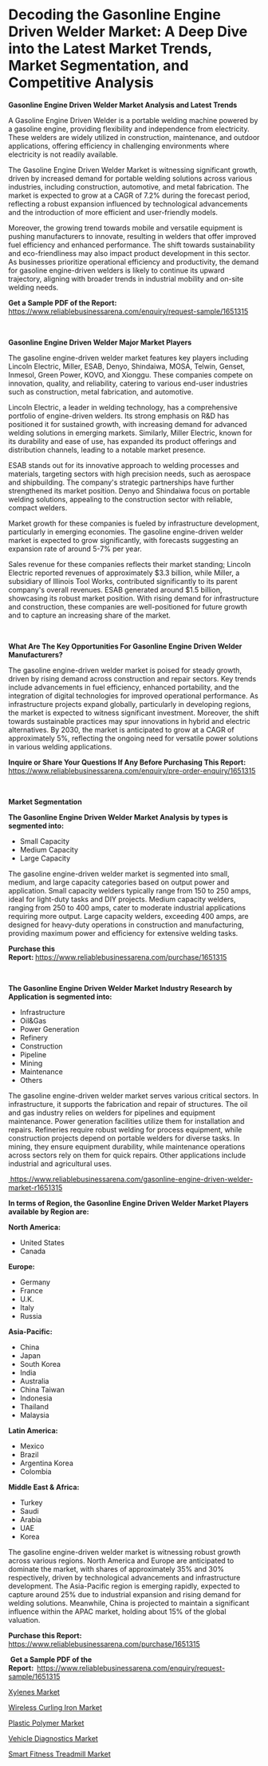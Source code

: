 <p><h1>Decoding the Gasonline Engine Driven Welder Market: A Deep Dive into the Latest Market Trends, Market Segmentation, and Competitive Analysis</h1></p><p><strong>Gasonline Engine Driven Welder Market Analysis and Latest Trends</strong></p>
<p><p>A Gasoline Engine Driven Welder is a portable welding machine powered by a gasoline engine, providing flexibility and independence from electricity. These welders are widely utilized in construction, maintenance, and outdoor applications, offering efficiency in challenging environments where electricity is not readily available. </p><p>The Gasoline Engine Driven Welder Market is witnessing significant growth, driven by increased demand for portable welding solutions across various industries, including construction, automotive, and metal fabrication. The market is expected to grow at a CAGR of 7.2% during the forecast period, reflecting a robust expansion influenced by technological advancements and the introduction of more efficient and user-friendly models. </p><p>Moreover, the growing trend towards mobile and versatile equipment is pushing manufacturers to innovate, resulting in welders that offer improved fuel efficiency and enhanced performance. The shift towards sustainability and eco-friendliness may also impact product development in this sector. As businesses prioritize operational efficiency and productivity, the demand for gasoline engine-driven welders is likely to continue its upward trajectory, aligning with broader trends in industrial mobility and on-site welding needs.</p></p>
<p><strong>Get a Sample PDF of the Report:&nbsp;</strong> <a href="https://www.reliablebusinessarena.com/enquiry/request-sample/1651315?utm_campaign=1259&utm_medium=2&utm_source=Github&utm_content=ia&utm_term=26092024&utm_id=gasonline-engine-driven-welder">https://www.reliablebusinessarena.com/enquiry/request-sample/1651315</a></p>
<p>&nbsp;</p>
<p><strong>Gasonline Engine Driven Welder Major Market Players</strong></p>
<p><p>The gasoline engine-driven welder market features key players including Lincoln Electric, Miller, ESAB, Denyo, Shindaiwa, MOSA, Telwin, Genset, Inmesol, Green Power, KOVO, and Xionggu. These companies compete on innovation, quality, and reliability, catering to various end-user industries such as construction, metal fabrication, and automotive.</p><p>Lincoln Electric, a leader in welding technology, has a comprehensive portfolio of engine-driven welders. Its strong emphasis on R&D has positioned it for sustained growth, with increasing demand for advanced welding solutions in emerging markets. Similarly, Miller Electric, known for its durability and ease of use, has expanded its product offerings and distribution channels, leading to a notable market presence.</p><p>ESAB stands out for its innovative approach to welding processes and materials, targeting sectors with high precision needs, such as aerospace and shipbuilding. The company's strategic partnerships have further strengthened its market position. Denyo and Shindaiwa focus on portable welding solutions, appealing to the construction sector with reliable, compact welders.</p><p>Market growth for these companies is fueled by infrastructure development, particularly in emerging economies. The gasoline engine-driven welder market is expected to grow significantly, with forecasts suggesting an expansion rate of around 5-7% per year.</p><p>Sales revenue for these companies reflects their market standing; Lincoln Electric reported revenues of approximately $3.3 billion, while Miller, a subsidiary of Illinois Tool Works, contributed significantly to its parent company's overall revenues. ESAB generated around $1.5 billion, showcasing its robust market position. With rising demand for infrastructure and construction, these companies are well-positioned for future growth and to capture an increasing share of the market.</p></p>
<p>&nbsp;</p>
<p><strong>What Are The Key Opportunities For Gasonline Engine Driven Welder Manufacturers?</strong></p>
<p><p>The gasoline engine-driven welder market is poised for steady growth, driven by rising demand across construction and repair sectors. Key trends include advancements in fuel efficiency, enhanced portability, and the integration of digital technologies for improved operational performance. As infrastructure projects expand globally, particularly in developing regions, the market is expected to witness significant investment. Moreover, the shift towards sustainable practices may spur innovations in hybrid and electric alternatives. By 2030, the market is anticipated to grow at a CAGR of approximately 5%, reflecting the ongoing need for versatile power solutions in various welding applications.</p></p>
<p><strong>Inquire or Share Your Questions If Any Before Purchasing This Report:</strong> <a href="https://www.reliablebusinessarena.com/enquiry/pre-order-enquiry/1651315?utm_campaign=1259&utm_medium=2&utm_source=Github&utm_content=ia&utm_term=26092024&utm_id=gasonline-engine-driven-welder">https://www.reliablebusinessarena.com/enquiry/pre-order-enquiry/1651315</a></p>
<p>&nbsp;</p>
<p><strong>Market Segmentation</strong></p>
<p><strong>The Gasonline Engine Driven Welder Market Analysis by types is segmented into:</strong></p>
<p><ul><li>Small Capacity</li><li>Medium Capacity</li><li>Large Capacity</li></ul></p>
<p><p>The gasoline engine-driven welder market is segmented into small, medium, and large capacity categories based on output power and application. Small capacity welders typically range from 150 to 250 amps, ideal for light-duty tasks and DIY projects. Medium capacity welders, ranging from 250 to 400 amps, cater to moderate industrial applications requiring more output. Large capacity welders, exceeding 400 amps, are designed for heavy-duty operations in construction and manufacturing, providing maximum power and efficiency for extensive welding tasks.</p></p>
<p><strong>Purchase this Report:&nbsp;</strong><a href="https://www.reliablebusinessarena.com/purchase/1651315?utm_campaign=1259&utm_medium=2&utm_source=Github&utm_content=ia&utm_term=26092024&utm_id=gasonline-engine-driven-welder">https://www.reliablebusinessarena.com/purchase/1651315</a></p>
<p>&nbsp;</p>
<p><strong>The Gasonline Engine Driven Welder Market Industry Research by Application is segmented into:</strong></p>
<p><ul><li>Infrastructure</li><li>Oil&Gas</li><li>Power Generation</li><li>Refinery</li><li>Construction</li><li>Pipeline</li><li>Mining</li><li>Maintenance</li><li>Others</li></ul></p>
<p><p>The gasoline engine-driven welder market serves various critical sectors. In infrastructure, it supports the fabrication and repair of structures. The oil and gas industry relies on welders for pipelines and equipment maintenance. Power generation facilities utilize them for installation and repairs. Refineries require robust welding for process equipment, while construction projects depend on portable welders for diverse tasks. In mining, they ensure equipment durability, while maintenance operations across sectors rely on them for quick repairs. Other applications include industrial and agricultural uses.</p></p>
<p><a href="https://www.reliablebusinessarena.com/gasonline-engine-driven-welder-market-r1651315?utm_campaign=1259&utm_medium=2&utm_source=Github&utm_content=ia&utm_term=26092024&utm_id=gasonline-engine-driven-welder">&nbsp;https://www.reliablebusinessarena.com/gasonline-engine-driven-welder-market-r1651315</a></p>
<p><strong>In terms of Region, the Gasonline Engine Driven Welder Market Players available by Region are:</strong></p>
<p>
    <p> <strong> North America: </strong>
        <ul>
            <li>United States</li>
            <li>Canada</li>
        </ul>
        </p> 
    <p> <strong> Europe: </strong>
        <ul>
            <li>Germany</li>
            <li>France</li>
            <li>U.K.</li>
            <li>Italy</li>
            <li>Russia</li>
        </ul>
        </p> 
    <p> <strong> Asia-Pacific: </strong>
        <ul>
            <li>China</li>
            <li>Japan</li>
            <li>South Korea</li>
            <li>India</li>
            <li>Australia</li>
            <li>China Taiwan</li>
            <li>Indonesia</li>
            <li>Thailand</li>
            <li>Malaysia</li>
        </ul>
        </p> 
    <p> <strong> Latin America: </strong>
        <ul>
            <li>Mexico</li>
            <li>Brazil</li>
            <li>Argentina Korea</li>
            <li>Colombia</li>
        </ul>
        </p> 
    <p> <strong> Middle East & Africa: </strong>
        <ul>
            <li>Turkey</li>
            <li>Saudi</li>
            <li>Arabia</li>
            <li>UAE</li>
            <li>Korea</li>
        </ul>
    </p>
    </p>
<p><p>The gasoline engine-driven welder market is witnessing robust growth across various regions. North America and Europe are anticipated to dominate the market, with shares of approximately 35% and 30% respectively, driven by technological advancements and infrastructure development. The Asia-Pacific region is emerging rapidly, expected to capture around 25% due to industrial expansion and rising demand for welding solutions. Meanwhile, China is projected to maintain a significant influence within the APAC market, holding about 15% of the global valuation.</p></p>
<p><strong>Purchase this Report: </strong><a href="https://www.reliablebusinessarena.com/purchase/1651315?utm_campaign=1259&utm_medium=2&utm_source=Github&utm_content=ia&utm_term=26092024&utm_id=gasonline-engine-driven-welder">https://www.reliablebusinessarena.com/purchase/1651315</a></p>
<p>&nbsp;<strong>Get a Sample PDF of the Report:&nbsp;&nbsp;</strong><a href="https://www.reliablebusinessarena.com/enquiry/request-sample/1651315?utm_campaign=1259&utm_medium=2&utm_source=Github&utm_content=ia&utm_term=26092024&utm_id=gasonline-engine-driven-welder">https://www.reliablebusinessarena.com/enquiry/request-sample/1651315</a></p>
<p><strong></strong></p>
<p><p><a href="https://www.linkedin.com/pulse/future-innovation-global-xylenes-market-growth-opportunities-qzlue?utm_campaign=1259&utm_medium=2&utm_source=Github&utm_content=ia&utm_term=26092024&utm_id=gasonline-engine-driven-welder">Xylenes Market</a></p><p><a href="https://issuu.com/reportprime-2/docs/wireless-curling-iron-market-size-2_7677a26f1b251e?utm_campaign=1259&utm_medium=2&utm_source=Github&utm_content=ia&utm_term=26092024&utm_id=gasonline-engine-driven-welder">Wireless Curling Iron Market</a></p><p><a href="https://www.linkedin.com/pulse/plastic-polymer-market-outlook-complete-industry-analysis-cxuhe?utm_campaign=1259&utm_medium=2&utm_source=Github&utm_content=ia&utm_term=26092024&utm_id=gasonline-engine-driven-welder">Plastic Polymer Market</a></p><p><a href="https://www.linkedin.com/pulse/vehicle-diagnostics-market2024-2031-industry-insights-gl9lf?utm_campaign=1259&utm_medium=2&utm_source=Github&utm_content=ia&utm_term=26092024&utm_id=gasonline-engine-driven-welder">Vehicle Diagnostics Market</a></p><p><a href="https://issuu.com/reportprime-2/docs/smart-fitness-treadmill-market-size_7747b9fd753a6c?utm_campaign=1259&utm_medium=2&utm_source=Github&utm_content=ia&utm_term=26092024&utm_id=gasonline-engine-driven-welder">Smart Fitness Treadmill Market</a></p></p>